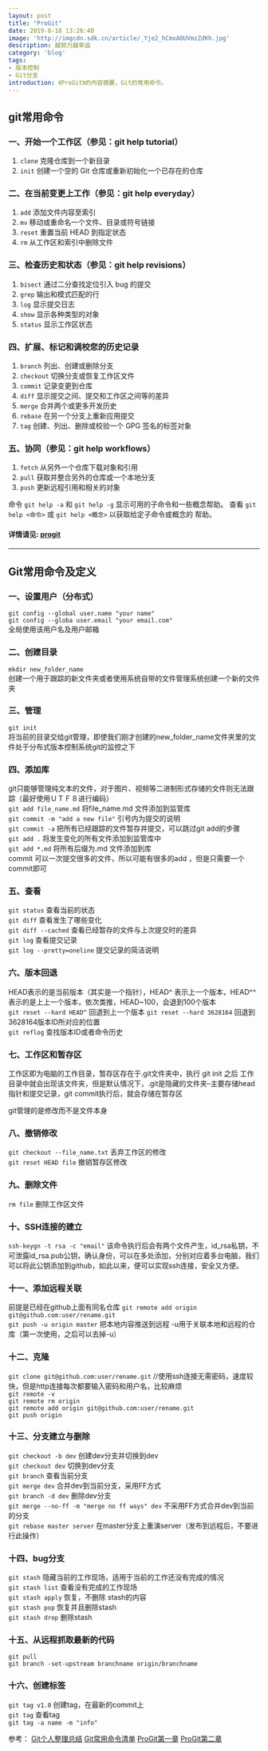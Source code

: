 ```yaml
---
layout: post
title: "ProGit"
date: 2019-8-18 13:26:40
image: 'http://imgcdn.sdk.cn/article/_Yje2_hCmxAOUVmzZdKh.jpg'
description: 越努力越幸运
category: 'blog'
tags:
- 版本控制
- Git分支
introduction: 《ProGit》的内容摘要，Git的常用命令。
---
```


## git常用命令
 
### 一、开始一个工作区（参见：git help tutorial）  

1. `clone`      克隆仓库到一个新目录
2. `init`       创建一个空的 Git 仓库或重新初始化一个已存在的仓库


### 二、在当前变更上工作（参见：git help everyday）  

1. `add`        添加文件内容至索引
2. `mv`         移动或重命名一个文件、目录或符号链接
3. `reset`      重置当前 HEAD 到指定状态
4. `rm`         从工作区和索引中删除文件


### 三、检查历史和状态（参见：git help revisions）  

1. `bisect`     通过二分查找定位引入 bug 的提交
2. `grep`       输出和模式匹配的行
3. `log`        显示提交日志
4. `show`       显示各种类型的对象
5. `status`     显示工作区状态


### 四、扩展、标记和调校您的历史记录  

1. `branch`     列出、创建或删除分支
2. `checkout`   切换分支或恢复工作区文件
3. `commit`     记录变更到仓库
4. `diff`       显示提交之间、提交和工作区之间等的差异
5. `merge`      合并两个或更多开发历史
6. `rebase`     在另一个分支上重新应用提交
7. `tag`        创建、列出、删除或校验一个 GPG 签名的标签对象


### 五、协同（参见：git help workflows）  

1. `fetch`      从另外一个仓库下载对象和引用
2. `pull`       获取并整合另外的仓库或一个本地分支
3. `push`       更新远程引用和相关的对象


命令 `git help -a` 和 `git help -g` 显示可用的子命令和一些概念帮助。
查看 `git help <命令>` 或 `git help <概念>` 以获取给定子命令或概念的
帮助。


#### 详情请见: [progit](https://gitee.com/progit/)   

------

## Git常用命令及定义

### 一、设置用户（分布式）
`git config --global user.name "your name"`  
`git config --globa user.email "your email.com"`  
全局使用该用户名及用户邮箱  

### 二、创建目录
`mkdir new_folder_name`  
创建一个用于跟踪的新文件夹或者使用系统自带的文件管理系统创建一个新的文件夹  

### 三、管理
`git init`  
将当前的目录交给git管理，即使我们刚才创建的new_folder_name文件夹里的文件处于分布式版本控制系统git的监控之下  

### 四、添加库
git只能够管理纯文本的文件，对于图片、视频等二进制形式存储的文件则无法跟踪（最好使用ＵＴＦ８进行编码）  
`git add file_name.md` 将file_name.md 文件添加到监管库  
`git commit -m "add a new file"` 引号内为提交的说明  
`git commit -a` 把所有已经跟踪的文件暂存并提交，可以跳过git add的步骤  
`git add .` 将发生变化的所有文件添加到监管库中  
`git add *.md` 将所有后缀为.md 文件添加到库   
commit 可以一次提交很多的文件，所以可能有很多的add ，但是只需要一个commit即可  

### 五、查看
`git status` 查看当前的状态  
`git diff` 查看发生了哪些变化  
`git diff --cached` 查看已经暂存的文件与上次提交时的差异  
`git log` 查看提交记录  
`git log --pretty=oneline` 提交记录的简洁说明  

### 六、版本回退
HEAD表示的是当前版本（其实是一个指针），HEAD^ 表示上一个版本，HEAD^^表示的是上上一个版本，依次类推，HEAD~100，会退到100个版本  
`git reset --hard HEAD^` 回退到上一个版本
`git reset --hard 3628164` 回退到3628164版本ID所对应的位置  
`git reflog` 查找版本ID或者命令历史  

### 七、工作区和暂存区
工作区即为电脑的工作目录，暂存区存在于.git文件夹中，执行 git init 之后 工作目录中就会出现该文件夹，但是默认情况下，.git是隐藏的文件夹–主要存储head指针和提交记录，git commit执行后，就会存储在暂存区  

git管理的是修改而不是文件本身  

### 八、撤销修改
`git checkout --file_name.txt` 丢弃工作区的修改  
`git reset HEAD file` 撤销暂存区修改  

### 九、删除文件
`rm file` 删除工作区文件  

### 十、SSH连接的建立
`ssh-keygn -t rsa -c "email"` 该命令执行后会有两个文件产生，id_rsa私钥，不可泄露id_rsa.pub公钥，确认身份，可以在多处添加，分别对应着多台电脑，我们可以将此公钥添加到github，如此以来，便可以实现ssh连接，安全又方便。  

### 十一、添加远程关联
前提是已经在github上面有同名仓库
`git remote add origin git@github.com:user/rename.git`  
`git push -u origin master` 把本地内容推送到远程 -u用于关联本地和远程的仓库（第一次使用，之后可以去掉-u）  

### 十二、克隆
`git clone git@github.com:user/rename.git` //使用ssh连接无需密码，速度较快，但是http连接每次都要输入密码和用户名，比较麻烦  
`git remote -v`  
`git remote rm origin`  
`git remote add origin git@github.com:user/rename.git
`  
`git push origin`  

### 十三、分支建立与删除
`git checkout -b dev` 创建dev分支并切换到dev  
`git checkout dev` 切换到dev分支  
`git branch` 查看当前分支  
`git merge dev` 合并dev到当前分支，采用FF方式  
`git branch -d dev` 删除dev分支  
`git merge --no-ff -m "merge no ff ways" dev` 不采用FF方式合并dev到当前的分支  
`git rebase master server` 在master分支上重演server（发布到远程后，不要进行此操作）  

### 十四、bug分支
`git stash`  隐藏当前的工作现场，适用于当前的工作还没有完成的情况  
`git stash list` 查看没有完成的工作现场  
`git stash apply` 恢复，不删除 stash的内容  
`git stash pop` 恢复并且删除stash  
`git stash drop` 删除stash  

### 十五、从远程抓取最新的代码
`git pull`  
`git branch -set-upstream branchname origin/branchname
`  

### 十六、创建标签
`git tag v1.0` 创建tag，在最新的commit上  
`git tag` 查看tag  
`git tag -a name -m "info"`


参考：
[Git个人整理总结](https://victorfengming.github.io/2019/08/progit-min/)
[Git常用命令清单](https://blog.csdn.net/shimazhuge/article/details/52759429)
[ProGit第一章](https://ttk1907.github.io/2019/08/17/ProGit-learning-notes-one/)
[ProGit第二章](https://ttk1907.github.io/2019/08/19/ProGit-learning-notes-two/)




